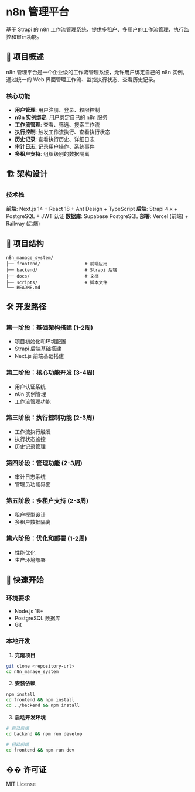 # n8n 管理平台

基于 Strapi 的 n8n 工作流管理系统，提供多租户、多用户的工作流管理、执行监控和审计功能。

## 🚀 项目概述

n8n 管理平台是一个企业级的工作流管理系统，允许用户绑定自己的 n8n 实例，通过统一的 Web 界面管理工作流、监控执行状态、查看历史记录。

### 核心功能

- **用户管理**: 用户注册、登录、权限控制
- **n8n 实例绑定**: 用户绑定自己的 n8n 服务
- **工作流管理**: 查看、筛选、搜索工作流
- **执行控制**: 触发工作流执行、查看执行状态
- **历史记录**: 查看执行历史、详细日志
- **审计日志**: 记录用户操作、系统事件
- **多租户支持**: 组织级别的数据隔离

## 🏗️ 架构设计

### 技术栈

**前端**: Next.js 14 + React 18 + Ant Design + TypeScript
**后端**: Strapi 4.x + PostgreSQL + JWT 认证
**数据库**: Supabase PostgreSQL
**部署**: Vercel (前端) + Railway (后端)

## 📁 项目结构

```
n8n_manage_system/
├── frontend/                 # 前端应用
├── backend/                  # Strapi 后端
├── docs/                     # 文档
├── scripts/                  # 脚本文件
└── README.md
```

## 🛠️ 开发路径

### 第一阶段：基础架构搭建 (1-2周)
- 项目初始化和环境配置
- Strapi 后端基础搭建
- Next.js 前端基础搭建

### 第二阶段：核心功能开发 (3-4周)
- 用户认证系统
- n8n 实例管理
- 工作流管理功能

### 第三阶段：执行控制功能 (2-3周)
- 工作流执行触发
- 执行状态监控
- 历史记录管理

### 第四阶段：管理功能 (2-3周)
- 审计日志系统
- 管理员功能界面

### 第五阶段：多租户支持 (2-3周)
- 租户模型设计
- 多租户数据隔离

### 第六阶段：优化和部署 (1-2周)
- 性能优化
- 生产环境部署

## 🚀 快速开始

### 环境要求
- Node.js 18+
- PostgreSQL 数据库
- Git

### 本地开发

1. **克隆项目**
```bash
git clone <repository-url>
cd n8n_manage_system
```

2. **安装依赖**
```bash
npm install
cd frontend && npm install
cd ../backend && npm install
```

3. **启动开发环境**
```bash
# 启动后端
cd backend && npm run develop

# 启动前端
cd frontend && npm run dev
```

## �� 许可证

MIT License
